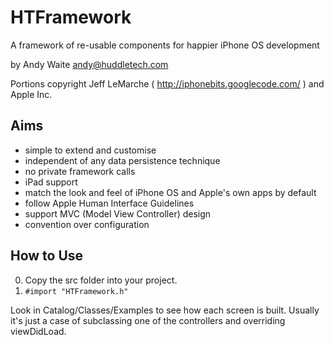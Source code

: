 HTFramework
===========

A framework of re-usable components for happier iPhone OS development

by Andy Waite <andy@huddletech.com>

Portions copyright Jeff LeMarche ( http://iphonebits.googlecode.com/ ) and Apple Inc.

Aims
----

* simple to extend and customise
* independent of any data persistence technique
* no private framework calls
* iPad support
* match the look and feel of iPhone OS and Apple's own apps by default
* follow Apple Human Interface Guidelines
* support MVC (Model View Controller) design
* convention over configuration

How to Use
----------

0. Copy the src folder into your project.
0. `#import "HTFramework.h"`

Look in Catalog/Classes/Examples to see how each screen is built. Usually it's just a case of subclassing one of the controllers and overriding viewDidLoad.